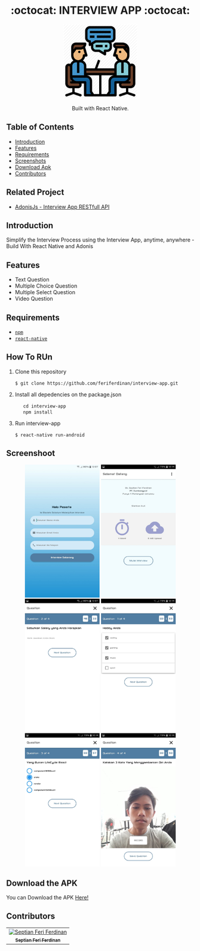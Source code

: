 <h1 align="center">:octocat: INTERVIEW APP :octocat:</h1>

  <p align="center">
  <img width="200" src="https://github.com/feriferdinan/interview-app/blob/master/src/assets/img/logoapp.png"/>
  </p>
  <p align="center">
  Built with React Native.
   </p>

## Table of Contents

- [Introduction](#introduction)
- [Features](#features)
- [Requirements](#requirements)
- [Screenshots](#screenshots)
- [Download Apk](#download-the-apk)
- [Contributors](#contributors)

## Related Project
* <a href="https://github.com/feriferdinan/interview-api">AdonisJs - Interview App RESTfull API</a>

## Introduction
Simplify the Interview Process using the Interview App, anytime, anywhere - Build With React Native and Adonis

## Features
* Text Question
* Multiple Choice Question
* Multiple Select Question
* Video Question

## Requirements
* [`npm`](https://www.npmjs.com/get-npm)
* [`react-native`](https://facebook.github.io/react-native/)


## How To RUn

1. Clone this repository
   ```
   $ git clone https://github.com/feriferdinan/interview-app.git
   ```
2. Install all depedencies on the package.json
   ```
      cd interview-app
      npm install
   ```
3. Run interview-app
   ```
   $ react-native run-android
   ```

## Screenshoot
<div align="center">
    <img width="200" src="https://github.com/feriferdinan/interview-app/blob/master/src/assets/img/ss/1.jpeg">
    <img width="200" src="https://github.com/feriferdinan/interview-app/blob/master/src/assets/img/ss/2.jpeg">
    <img width="200" src="https://github.com/feriferdinan/interview-app/blob/master/src/assets/img/ss/3.jpeg">
    <img width="200" src="https://github.com/feriferdinan/interview-app/blob/master/src/assets/img/ss/4.jpeg">
    <img width="200" src="https://github.com/feriferdinan/interview-app/blob/master/src/assets/img/ss/5.jpeg">
    <img width="200" src="https://github.com/feriferdinan/interview-app/blob/master/src/assets/img/ss/6.jpeg">
</div>

## Download the APK
You can Download the APK <a href="https://drive.google.com/file/d/1-gGRBj1a0c2a6aVytrHhpMUJlcyjGXye/view?usp=sharing">Here!</a>

## Contributors
<center>
  <table>
    <tr>
      <td align="center">
        <a href="https://github.com/feriferdinan">
          <img width="100" src="https://avatars3.githubusercontent.com/u/50045891?s=400&u=55e039c150f132ea27bead66967638737eeaf4b5&v=4" alt="Septian Feri Ferdinan"><br/>
          <sub><b>Septian Feri Ferdinan </b></sub>
        </a>
      </td>
    </tr>
  </table>
</center>
